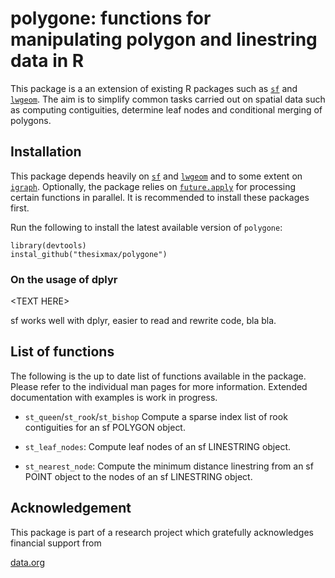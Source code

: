 # **polygone:** functions for manipulating polygon and linestring data in R

This package is a an extension of existing R packages such as [`sf`](https://github.com/r-spatial/sf) and [`lwgeom`](https://github.com/r-spatial/lwgeom). The aim is to simplify common tasks carried out on spatial data such as computing contiguities, determine leaf nodes and conditional merging of polygons.

## Installation

This package depends heavily on [`sf`](https://github.com/r-spatial/sf) and [`lwgeom`](https://github.com/r-spatial/lwgeom) and to some extent on [`igraph`](https://github.com/igraph/igraph). Optionally, the package relies on [`future.apply`](https://github.com/HenrikBengtsson/future.apply) for processing certain functions in parallel. It is recommended to install these packages first.

Run the following to install the latest available version of `polygone`:

    library(devtools)
    instal_github("thesixmax/polygone")

### On the usage of dplyr

\<TEXT HERE>

sf works well with dplyr, easier to read and rewrite code, bla bla.

## List of functions

The following is the up to date list of functions available in the package. Please refer to the individual man pages for more information. Extended documentation with examples is work in progress.

-   `st_queen`/`st_rook`/`st_bishop` Compute a sparse index list of rook contiguities for an sf POLYGON object.

-   `st_leaf_nodes`: Compute leaf nodes of an sf LINESTRING object.

-   `st_nearest_node`: Compute the minimum distance linestring from an sf POINT object to the nodes of an sf LINESTRING object.

## Acknowledgement

This package is part of a research project which gratefully acknowledges financial support from

[data.org](https://data.org)
